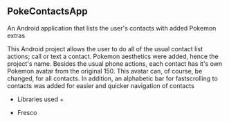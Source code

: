 PokeContactsApp
--------------------
An Android application that lists the user's contacts with added Pokemon extras

This Android project allows the user to do all of the usual contact list actions; call or text a contact. Pokemon aesthetics
were added, hence the project's name. Besides the usual phone actions, each contact has it's own Pokemon avatar from the
original 150. This avatar can, of course, be changed, for all contacts. In addition, an alphabetic bar for fastscrolling to contacts
was added for easier and quicker navigation of contacts

+ Libraries used +
- Fresco
